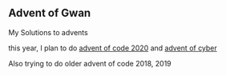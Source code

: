 ## Advent of Gwan

My Solutions to advents

this year, I plan to do [advent of code 2020](https://adventofcode.com/2020/) and [advent of cyber](https://tryhackme.com/room/adventofcyber2)

Also trying to do older advent of code 2018, 2019